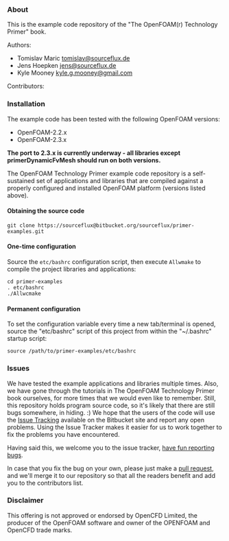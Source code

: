 ### About ###

This is the example code repository of the "The OpenFOAM(r) Technology Primer" book.

Authors: 

* Tomislav Maric tomislav@sourceflux.de
* Jens Hoepken jens@sourceflux.de
* Kyle Mooney kyle.g.mooney@gmail.com

Contributors: 

### Installation ###

The example code has been tested with the following OpenFOAM versions:

* OpenFOAM-2.2.x 
* OpenFOAM-2.3.x

**The port to 2.3.x is currently underway - all libraries except primerDynamicFvMesh should run on both versions.**

The OpenFOAM Technology Primer example code repository is a self-sustained set of applications and libraries that are compiled against a properly configured and installed OpenFOAM platform (versions listed above). 

#### Obtaining the source code ####

    git clone https://sourceflux@bitbucket.org/sourceflux/primer-examples.git  

#### One-time configuration ####

Source the `etc/bashrc` configuration script, then execute `Allwmake` to compile the project libraries and applications:

    cd primer-examples
    . etc/bashrc
    ./Allwcmake

#### Permanent configuration ####

To set the configuration variable every time a new tab/terminal is opened, source the "etc/bashrc" script of this project from within the "~/.bashrc" startup script:

    source /path/to/primer-examples/etc/bashrc

### Issues ###

We have tested the example applications and libraries multiple times. Also, we have gone through the tutorials in The OpenFOAM Technology Primer book ourselves, for more times that we would even like to remember. Still, this repository holds program source code, so it's likely that there are still bugs somewhere, in hiding. :) We hope that the users of the code will use the [Issue Tracking](https://confluence.atlassian.com/display/BITBUCKET/Use+the+issue+tracker) available on the Bitbucket site and report any open problems. Using the Issue Tracker makes it easier for us to work together to fix the problems you have encountered. 

Having said this, we welcome you to the issue tracker, [have fun reporting bugs](https://bitbucket.org/sourceflux/primer-examples/issues?status=new&status=open). 

In case that you fix the bug on your own, please just make a [pull request](https://confluence.atlassian.com/display/BITBUCKET/Work+with+pull+requests), and we'll merge it to our repository so that all the readers benefit and add you to the contributors list.

### Disclaimer ###

This offering is not approved or endorsed by OpenCFD Limited, the producer of the OpenFOAM  software and owner of the OPENFOAM and OpenCFD trade marks. 
